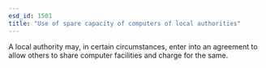 ```yaml
---
esd_id: 1501
title: "Use of spare capacity of computers of local authorities"
---
```


A local authority may, in certain circumstances, enter into an agreement to allow others to share computer facilities and charge for the same.

